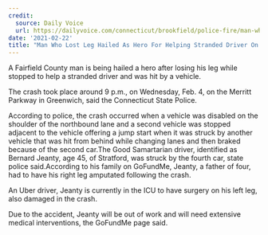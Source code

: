 ```yaml
---
credit:
  source: Daily Voice 
  url: https://dailyvoice.com/connecticut/brookfield/police-fire/man-who-lost-leg-hailed-as-hero-for-helping-stranded-driver-on-merritt-parkway/803681/
date: '2021-02-22'
title: "Man Who Lost Leg Hailed As Hero For Helping Stranded Driver On Merritt Parkway"
---
```

A Fairfield County man is being hailed a hero after losing his leg while stopped to help a stranded driver and was hit by a vehicle.

The crash took place around 9 p.m., on Wednesday, Feb. 4, on the Merritt Parkway in Greenwich, said the Connecticut State Police.

According to police, the crash occurred when a vehicle was disabled on the shoulder of the northbound lane and a second vehicle was stopped adjacent to the vehicle offering a jump start when it was struck by another vehicle that was hit from behind while changing lanes and then braked because of the second car.The Good Samartarian driver, identified as Bernard Jeanty, age 45, of Stratford, was struck by the fourth car, state police said.According to his family on GoFundMe, Jeanty, a father of four, had to have his right leg amputated following the crash.

An Uber driver, Jeanty is currently in the ICU to have surgery on his left leg, also damaged in the crash.

Due to the accident, Jeanty will be out of work and will need extensive medical interventions, the GoFundMe page said.
